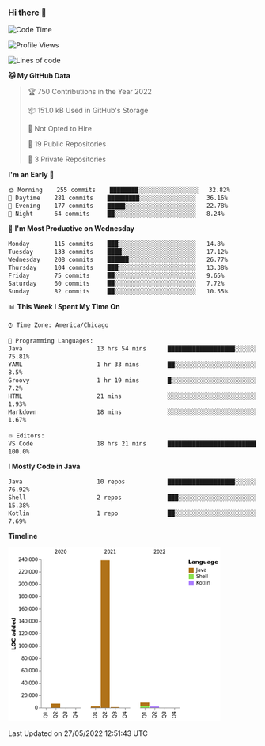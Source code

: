### Hi there 👋


<!--START_SECTION:waka-->
![Code Time](http://img.shields.io/badge/Code%20Time-2%2C274%20hrs%2022%20mins-blue)

![Profile Views](http://img.shields.io/badge/Profile%20Views-0-blue)

![Lines of code](https://img.shields.io/badge/From%20Hello%20World%20I%27ve%20Written-259%20Thousand%20lines%20of%20code-blue)

**🐱 My GitHub Data** 

> 🏆 750 Contributions in the Year 2022
 > 
> 📦 151.0 kB Used in GitHub's Storage 
 > 
> 🚫 Not Opted to Hire
 > 
> 📜 19 Public Repositories 
 > 
> 🔑 3 Private Repositories  
 > 
**I'm an Early 🐤** 

```text
🌞 Morning    255 commits    ████████░░░░░░░░░░░░░░░░░   32.82% 
🌆 Daytime    281 commits    █████████░░░░░░░░░░░░░░░░   36.16% 
🌃 Evening    177 commits    █████░░░░░░░░░░░░░░░░░░░░   22.78% 
🌙 Night      64 commits     ██░░░░░░░░░░░░░░░░░░░░░░░   8.24%

```
📅 **I'm Most Productive on Wednesday** 

```text
Monday       115 commits    ███░░░░░░░░░░░░░░░░░░░░░░   14.8% 
Tuesday      133 commits    ████░░░░░░░░░░░░░░░░░░░░░   17.12% 
Wednesday    208 commits    ██████░░░░░░░░░░░░░░░░░░░   26.77% 
Thursday     104 commits    ███░░░░░░░░░░░░░░░░░░░░░░   13.38% 
Friday       75 commits     ██░░░░░░░░░░░░░░░░░░░░░░░   9.65% 
Saturday     60 commits     ██░░░░░░░░░░░░░░░░░░░░░░░   7.72% 
Sunday       82 commits     ██░░░░░░░░░░░░░░░░░░░░░░░   10.55%

```


📊 **This Week I Spent My Time On** 

```text
⌚︎ Time Zone: America/Chicago

💬 Programming Languages: 
Java                     13 hrs 54 mins      ███████████████████░░░░░░   75.81% 
YAML                     1 hr 33 mins        ██░░░░░░░░░░░░░░░░░░░░░░░   8.5% 
Groovy                   1 hr 19 mins        █░░░░░░░░░░░░░░░░░░░░░░░░   7.2% 
HTML                     21 mins             ░░░░░░░░░░░░░░░░░░░░░░░░░   1.93% 
Markdown                 18 mins             ░░░░░░░░░░░░░░░░░░░░░░░░░   1.67%

🔥 Editors: 
VS Code                  18 hrs 21 mins      █████████████████████████   100.0%

```

**I Mostly Code in Java** 

```text
Java                     10 repos            ███████████████████░░░░░░   76.92% 
Shell                    2 repos             ███░░░░░░░░░░░░░░░░░░░░░░   15.38% 
Kotlin                   1 repo              ██░░░░░░░░░░░░░░░░░░░░░░░   7.69%

```


**Timeline**

![Chart not found](https://raw.githubusercontent.com/powercasgamer/powercasgamer/master/charts/bar_graph.png) 


 Last Updated on 27/05/2022 12:51:43 UTC
<!--END_SECTION:waka-->
